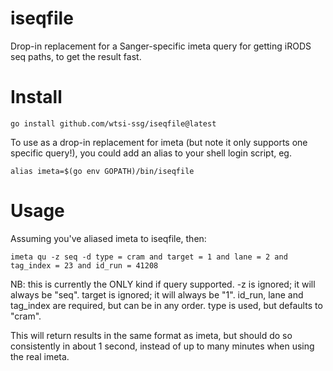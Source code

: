 # iseqfile
Drop-in replacement for a Sanger-specific imeta query for getting iRODS seq paths, to get the result fast.

# Install

```
go install github.com/wtsi-ssg/iseqfile@latest

```

To use as a drop-in replacement for imeta (but note it only supports one specific query!), you could add an alias to your shell login script, eg.

```
alias imeta=$(go env GOPATH)/bin/iseqfile
```

# Usage

Assuming you've aliased imeta to iseqfile, then:

```
imeta qu -z seq -d type = cram and target = 1 and lane = 2 and tag_index = 23 and id_run = 41208
```

NB: this is currently the ONLY kind if query supported.
-z is ignored; it will always be "seq".
target is ignored; it will always be "1".
id_run, lane and tag_index are required, but can be in any order.
type is used, but defaults to "cram".

This will return results in the same format as imeta, but should do so consistently in about 1 second, instead of up to many minutes when using the real imeta.
